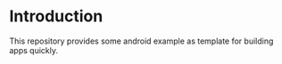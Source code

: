 # Introduction

This repository provides some android example as template for building apps quickly.